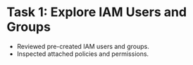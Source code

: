 # Task 1: Explore IAM Users and Groups

- Reviewed pre-created IAM users and groups.
- Inspected attached policies and permissions.

